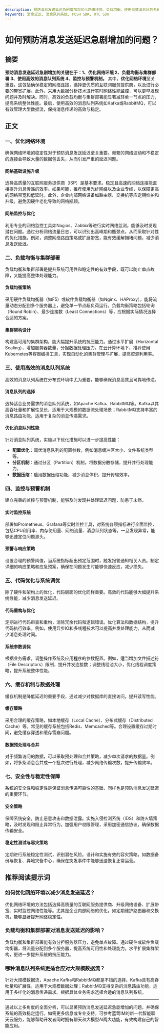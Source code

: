 ```yaml
---
description: 预防消息发送延迟急剧增加需优化网络环境、负载均衡、使用高效消息队列系统等，确保安全性稳定性。推荐阅读提示词多样。
keywords: 消息延迟, 消息队列系统, PUSH SDK, RTC SDK
---
```

# 如何预防消息发送延迟急剧增加的问题？

## 摘要

**预防消息发送延迟急剧增加的关键在于：1、优化网络环境 2、负载均衡与集群部署 3、使用高效的消息队列系统 4、监控与预警机制。** 其中，**优化网络环境**至关重要。这包括确保稳定的网络连接，选择更优质的互联网服务提供商，以及进行必要的带宽扩展。此外，采用大数据分析技术进行实时网络性能监控，可以更早发现问题并及时解决。同时，高效的负载均衡与集群部署能显著减轻单一节点的压力，提高系统整体性能。最后，使用高效的消息队列系统如Kafka或RabbitMQ，可以有效管理大型数据流，保持消息传递的高效与稳定。

## 正文

### 一、优化网络环境

确保网络环境的稳定性对于预防消息发送延迟至关重要。频繁的网络波动和不稳定的连接会导致大量的数据包丢失，从而引发严重的延迟问题。

#### 网络基础设施升级

选择高质量的互联网服务提供商（ISP）是基本要求。稳定且高速的网络连接能直接提升消息传递的效率。如果可能，推荐使用光纤网络以及企业专线，以保障更高的网络带宽和低延时。此外，企业内部网络设备如路由器、交换机等应定期维护和升级，避免因硬件老化导致的网络瓶颈。

#### 网络监控与优化

利用专业的网络监控工具如Nagios、Zabbix等进行实时网络监测，能够及时发现潜在问题。通过分析网络流量日志，可以识别出高峰期和瓶颈点，从而采取针对性的优化措施。例如，调整网络路由策略或扩展带宽，能有效缓解拥堵问题，减少消息发送延迟。

### 二、负载均衡与集群部署

负载均衡和集群部署是提升系统可用性和稳定性的有效手段，既可以防止单点故障，又能提高整体处理能力。

#### 负载均衡策略

采用硬件负载均衡器（如F5）或软件负载均衡器（如Nginx、HAProxy），能将流量动态分配到多个服务器上，避免单一节点超负荷运行。负载均衡策略包括轮询（Round Robin）、最少连接数（Least Connections）等，应根据实际情况选择合适的方案。

#### 集群架构设计

构建高可用的集群架构，能大幅提升系统的抗压能力。通过水平扩展（Horizontal Scaling），增加服务器数量，分担数据处理压力。在云计算环境下，推荐使用Kubernetes等容器编排工具，实现自动化的集群管理与扩展，提高资源利用率。

### 三、使用高效的消息队列系统

高效的消息队列系统在分布式环境中尤为重要，能够确保消息高效且可靠地传递。

#### 消息队列的选择

选择适合业务需求的消息队列系统，如Apache Kafka、RabbitMQ等。Kafka以其高吞吐量和扩展性见长，适用于大规模的数据流处理场景；RabbitMQ支持丰富的消息路由功能，适用于复杂的消息传递需求。

#### 优化消息队列性能

针对消息队列系统，实施以下优化措施可以进一步提高性能：

- **配置优化**：调优消息队列的配置参数，例如消息缓冲区大小、文件系统类型等。
- **分区机制**：通过分区（Partition）机制，将数据分散存储，提升并行处理能力。
- **数据压缩**：启用数据压缩功能，减少消息体积，提升传输效率。

### 四、监控与预警机制

建立完善的监控与预警机制，能够及时发现并处理延迟问题，防患于未然。

#### 实时监控系统

部署如Prometheus、Grafana等实时监控工具，对系统各项指标进行全面监控，包括CPU利用率、内存使用量、网络流量、消息队列状态等。一旦发现异常，能够迅速定位问题源头。

#### 预警与响应策略

设置合理的预警阈值，当系统指标超出预定范围时，触发报警通知相关人员。制定详细的响应策略和应急预案，确保在问题发生时能够快速反应，减少损失。

### 五、代码优化与系统调优

除了硬件和架构上的优化，代码层面的优化同样重要。高效的代码能够大幅提升系统性能，减少消息发送延迟。

#### 代码重构与优化

定期进行代码审查和重构，消除冗余代码和逻辑错误。优化算法和数据结构，提升代码执行效率。例如，使用异步IO和多线程技术可以提高并发处理能力，从而减少消息处理时间。

#### 系统参数调优

根据业务需求，调整操作系统及应用程序的参数配置。例如，适当增加文件描述符（File Descriptors）限制，提升并发连接数；调整线程池大小，优化线程调度策略，提升系统整体性能。

### 六、缓存机制与数据处理

缓存机制是降低延迟的重要手段，通过减少对数据库的直接访问，提升读写性能。

#### 缓存策略

采用合理的缓存策略，如本地缓存（Local Cache）、分布式缓存（Distributed Cache）等。常见的缓存系统包括Redis、Memcached等。合理设置缓存过期时间，避免缓存穿透和缓存雪崩问题。

#### 数据预处理与合并

对于频繁访问的数据，可以采取预处理和合并策略，减少单次请求的数据量。例如，将多条消息合并成一个批次进行处理，减少网络传输次数，提升传输效率。

### 七、安全性与稳定性保障

系统的安全性和稳定性是保证消息传递可靠性的基础，同样也是预防消息发送延迟的重要环节。

#### 安全策略

保障系统安全，防止恶意攻击和数据泄露。实施入侵检测系统（IDS）和防火墙策略，及时发现和阻止异常行为。加强用户权限管理，采用加密通信协议，确保数据传输安全。

#### 稳定性测试与容灾策略

定期进行系统稳定性测试，识别潜在风险。设计和实施有效的容灾策略，如数据备份与恢复、异地灾备中心，确保在突发事件中能够迅速恢复正常运营。

## 推荐阅读提示词

### **如何优化网络环境以减少消息发送延迟？**

优化网络环境的方法包括选择高质量的互联网服务提供商、升级网络设备、扩展带宽、实时监控网络性能等。尤其是企业内部网络的优化，如定期维护路由器和交换机，能够显著提升网络稳定性。

### **负载均衡和集群部署对消息发送延迟的影响？**

负载均衡和集群部署能有效分担服务器压力，避免单点故障。通过硬件或软件负载均衡器，将流量分配到多个服务器，提高系统可用性和处理能力。水平扩展集群架构，更进一步提升系统的抗压能力。

### **哪种消息队列系统更适合应对大规模数据流？**

针对大规模数据流，Apache Kafka和RabbitMQ都是不错的选择。Kafka具有高吞吐量和扩展性，适用于大规模数据处理；RabbitMQ支持复杂的消息路由功能，适用于多样化的消息传递需求。根据具体业务需求选择合适的消息队列系统。

---

通过以上多角度的全面分析，可以显著预防消息发送延迟急剧增加的问题，并确保系统的高效稳定运行。如需更多信息或专业支持，可参考蓝莺IM的新一代智能聊天云服务，能够帮助开发者同时拥有聊天和大模型AI两大功能，有效构建自己的智能应用。